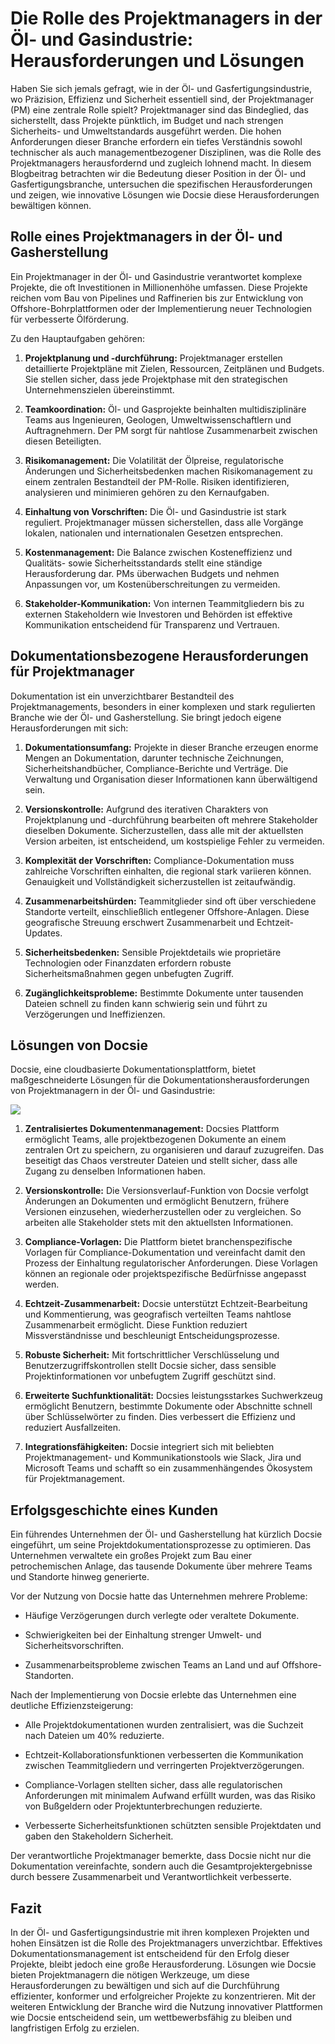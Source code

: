 # Die Rolle des Projektmanagers in der Öl- und Gasindustrie: Herausforderungen und Lösungen

Haben Sie sich jemals gefragt, wie in der Öl- und Gasfertigungsindustrie, wo Präzision, Effizienz und Sicherheit essentiell sind, der Projektmanager (PM) eine zentrale Rolle spielt? Projektmanager sind das Bindeglied, das sicherstellt, dass Projekte pünktlich, im Budget und nach strengen Sicherheits- und Umweltstandards ausgeführt werden. Die hohen Anforderungen dieser Branche erfordern ein tiefes Verständnis sowohl technischer als auch managementbezogener Disziplinen, was die Rolle des Projektmanagers herausfordernd und zugleich lohnend macht. In diesem Blogbeitrag betrachten wir die Bedeutung dieser Position in der Öl- und Gasfertigungsbranche, untersuchen die spezifischen Herausforderungen und zeigen, wie innovative Lösungen wie Docsie diese Herausforderungen bewältigen können.

## Rolle eines Projektmanagers in der Öl- und Gasherstellung

Ein Projektmanager in der Öl- und Gasindustrie verantwortet komplexe Projekte, die oft Investitionen in Millionenhöhe umfassen. Diese Projekte reichen vom Bau von Pipelines und Raffinerien bis zur Entwicklung von Offshore-Bohrplattformen oder der Implementierung neuer Technologien für verbesserte Ölförderung.

Zu den Hauptaufgaben gehören:

1. **Projektplanung und -durchführung:** Projektmanager erstellen detaillierte Projektpläne mit Zielen, Ressourcen, Zeitplänen und Budgets. Sie stellen sicher, dass jede Projektphase mit den strategischen Unternehmenszielen übereinstimmt.

2. **Teamkoordination:** Öl- und Gasprojekte beinhalten multidisziplinäre Teams aus Ingenieuren, Geologen, Umweltwissenschaftlern und Auftragnehmern. Der PM sorgt für nahtlose Zusammenarbeit zwischen diesen Beteiligten.

3. **Risikomanagement:** Die Volatilität der Ölpreise, regulatorische Änderungen und Sicherheitsbedenken machen Risikomanagement zu einem zentralen Bestandteil der PM-Rolle. Risiken identifizieren, analysieren und minimieren gehören zu den Kernaufgaben.

4. **Einhaltung von Vorschriften:** Die Öl- und Gasindustrie ist stark reguliert. Projektmanager müssen sicherstellen, dass alle Vorgänge lokalen, nationalen und internationalen Gesetzen entsprechen.

5. **Kostenmanagement:** Die Balance zwischen Kosteneffizienz und Qualitäts- sowie Sicherheitsstandards stellt eine ständige Herausforderung dar. PMs überwachen Budgets und nehmen Anpassungen vor, um Kostenüberschreitungen zu vermeiden.

6. **Stakeholder-Kommunikation:** Von internen Teammitgliedern bis zu externen Stakeholdern wie Investoren und Behörden ist effektive Kommunikation entscheidend für Transparenz und Vertrauen.

## Dokumentationsbezogene Herausforderungen für Projektmanager

Dokumentation ist ein unverzichtbarer Bestandteil des Projektmanagements, besonders in einer komplexen und stark regulierten Branche wie der Öl- und Gasherstellung. Sie bringt jedoch eigene Herausforderungen mit sich:

1. **Dokumentationsumfang:** Projekte in dieser Branche erzeugen enorme Mengen an Dokumentation, darunter technische Zeichnungen, Sicherheitshandbücher, Compliance-Berichte und Verträge. Die Verwaltung und Organisation dieser Informationen kann überwältigend sein.

2. **Versionskontrolle:** Aufgrund des iterativen Charakters von Projektplanung und -durchführung bearbeiten oft mehrere Stakeholder dieselben Dokumente. Sicherzustellen, dass alle mit der aktuellsten Version arbeiten, ist entscheidend, um kostspielige Fehler zu vermeiden.

3. **Komplexität der Vorschriften:** Compliance-Dokumentation muss zahlreiche Vorschriften einhalten, die regional stark variieren können. Genauigkeit und Vollständigkeit sicherzustellen ist zeitaufwändig.

4. **Zusammenarbeitshürden:** Teammitglieder sind oft über verschiedene Standorte verteilt, einschließlich entlegener Offshore-Anlagen. Diese geografische Streuung erschwert Zusammenarbeit und Echtzeit-Updates.

5. **Sicherheitsbedenken:** Sensible Projektdetails wie proprietäre Technologien oder Finanzdaten erfordern robuste Sicherheitsmaßnahmen gegen unbefugten Zugriff.

6. **Zugänglichkeitsprobleme:** Bestimmte Dokumente unter tausenden Dateien schnell zu finden kann schwierig sein und führt zu Verzögerungen und Ineffizienzen.

## Lösungen von Docsie

Docsie, eine cloudbasierte Dokumentationsplattform, bietet maßgeschneiderte Lösungen für die Dokumentationsherausforderungen von Projektmanagern in der Öl- und Gasindustrie:

![](https://cdn.docsie.io/workspace_PxAvC1Uenuc7ad6H3/doc_wn84Jkoc6hIMTO2eE/file_F1TpTXd7AFYoSrPvt/image_2ba07996-b5ee-66aa-fee3-f88d6b40b3b5.jpg)

1. **Zentralisiertes Dokumentenmanagement:** Docsies Plattform ermöglicht Teams, alle projektbezogenen Dokumente an einem zentralen Ort zu speichern, zu organisieren und darauf zuzugreifen. Das beseitigt das Chaos verstreuter Dateien und stellt sicher, dass alle Zugang zu denselben Informationen haben.

2. **Versionskontrolle:** Die Versionsverlauf-Funktion von Docsie verfolgt Änderungen an Dokumenten und ermöglicht Benutzern, frühere Versionen einzusehen, wiederherzustellen oder zu vergleichen. So arbeiten alle Stakeholder stets mit den aktuellsten Informationen.

3. **Compliance-Vorlagen:** Die Plattform bietet branchenspezifische Vorlagen für Compliance-Dokumentation und vereinfacht damit den Prozess der Einhaltung regulatorischer Anforderungen. Diese Vorlagen können an regionale oder projektspezifische Bedürfnisse angepasst werden.

4. **Echtzeit-Zusammenarbeit:** Docsie unterstützt Echtzeit-Bearbeitung und Kommentierung, was geografisch verteilten Teams nahtlose Zusammenarbeit ermöglicht. Diese Funktion reduziert Missverständnisse und beschleunigt Entscheidungsprozesse.

5. **Robuste Sicherheit:** Mit fortschrittlicher Verschlüsselung und Benutzerzugriffskontrollen stellt Docsie sicher, dass sensible Projektinformationen vor unbefugtem Zugriff geschützt sind.

6. **Erweiterte Suchfunktionalität:** Docsies leistungsstarkes Suchwerkzeug ermöglicht Benutzern, bestimmte Dokumente oder Abschnitte schnell über Schlüsselwörter zu finden. Dies verbessert die Effizienz und reduziert Ausfallzeiten.

7. **Integrationsfähigkeiten:** Docsie integriert sich mit beliebten Projektmanagement- und Kommunikationstools wie Slack, Jira und Microsoft Teams und schafft so ein zusammenhängendes Ökosystem für Projektmanagement.

## Erfolgsgeschichte eines Kunden

Ein führendes Unternehmen der Öl- und Gasherstellung hat kürzlich Docsie eingeführt, um seine Projektdokumentationsprozesse zu optimieren. Das Unternehmen verwaltete ein großes Projekt zum Bau einer petrochemischen Anlage, das tausende Dokumente über mehrere Teams und Standorte hinweg generierte.

Vor der Nutzung von Docsie hatte das Unternehmen mehrere Probleme:

* Häufige Verzögerungen durch verlegte oder veraltete Dokumente.

* Schwierigkeiten bei der Einhaltung strenger Umwelt- und Sicherheitsvorschriften.

* Zusammenarbeitsprobleme zwischen Teams an Land und auf Offshore-Standorten.

Nach der Implementierung von Docsie erlebte das Unternehmen eine deutliche Effizienzsteigerung:

* Alle Projektdokumentationen wurden zentralisiert, was die Suchzeit nach Dateien um 40% reduzierte.

* Echtzeit-Kollaborationsfunktionen verbesserten die Kommunikation zwischen Teammitgliedern und verringerten Projektverzögerungen.

* Compliance-Vorlagen stellten sicher, dass alle regulatorischen Anforderungen mit minimalem Aufwand erfüllt wurden, was das Risiko von Bußgeldern oder Projektunterbrechungen reduzierte.

* Verbesserte Sicherheitsfunktionen schützten sensible Projektdaten und gaben den Stakeholdern Sicherheit.

Der verantwortliche Projektmanager bemerkte, dass Docsie nicht nur die Dokumentation vereinfachte, sondern auch die Gesamtprojektergebnisse durch bessere Zusammenarbeit und Verantwortlichkeit verbesserte.

## Fazit

In der Öl- und Gasfertigungsindustrie mit ihren komplexen Projekten und hohen Einsätzen ist die Rolle des Projektmanagers unverzichtbar. Effektives Dokumentationsmanagement ist entscheidend für den Erfolg dieser Projekte, bleibt jedoch eine große Herausforderung. Lösungen wie Docsie bieten Projektmanagern die nötigen Werkzeuge, um diese Herausforderungen zu bewältigen und sich auf die Durchführung effizienter, konformer und erfolgreicher Projekte zu konzentrieren. Mit der weiteren Entwicklung der Branche wird die Nutzung innovativer Plattformen wie Docsie entscheidend sein, um wettbewerbsfähig zu bleiben und langfristigen Erfolg zu erzielen.